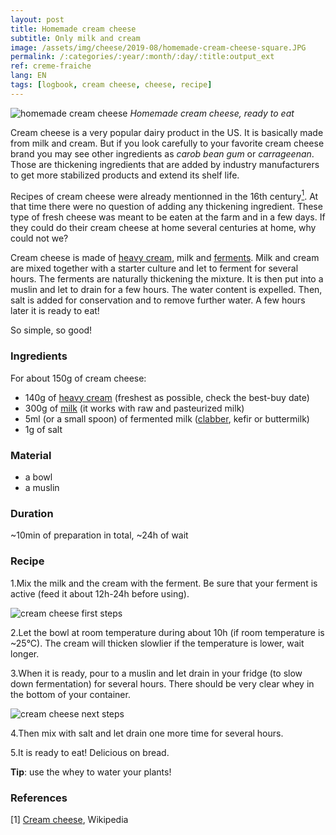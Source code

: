 ```yaml
---
layout: post
title: Homemade cream cheese
subtitle: Only milk and cream
image: /assets/img/cheese/2019-08/homemade-cream-cheese-square.JPG
permalink: /:categories/:year/:month/:day/:title:output_ext
ref: creme-fraiche
lang: EN
tags: [logbook, cream cheese, cheese, recipe]
---
```


![homemade cream cheese]({{site.baseurl}}/assets/img/cheese/2019-08/homemade-cream-cheese.JPG)
*Homemade cream cheese, ready to eat*

<!--excerpt.start-->
Cream cheese is a very popular dairy product in the US. It is basically made from milk and cream. But if you look carefully
to your favorite cream cheese brand you may see other ingredients as *carob bean gum* or *carrageenan*.
Those are thickening ingredients that are added by industry manufacturers to get more stabilized products and extend its shelf life. 
<!--excerpt.end-->

Recipes of cream cheese were already mentionned in the 16th century[<sup>1</sup>](#1). 
At that time there were no question of adding any thickening ingredient. These type of fresh cheese was meant to be eaten
at the farm and in a few days.
If they could do their cream cheese at home several centuries at home, why could not we?

Cream cheese is made of [heavy cream]({{site.baseurl}}/2019/06/04/creme-fraiche-EN.html), milk and [ferments]({{site.baseurl}}/2019/05/22/starter-cultures.html).
Milk and cream are mixed together with a starter culture and let to ferment for several hours.
The ferments are naturally thickening the mixture. It is then put into a muslin and let to drain for a few hours.
The water content is expelled. Then, salt is added for conservation and to remove further water.
A few hours later it is ready to eat!

So simple, so good!

### Ingredients

For about 150g of cream cheese:
- 140g of [heavy cream]({{site.baseurl}}/2019/06/04/creme-fraiche-EN.html) (freshest as possible, check the best-buy date)
- 300g of [milk]({{site.baseurl}}/2019/03/02/raw-milk.html) (it works with raw and pasteurized milk)
- 5ml (or a small spoon) of fermented milk ([clabber]({{site.baseurl}}/2019/06/14/make-your-own-starter.html), kefir or buttermilk)
- 1g of salt

### Material

- a bowl
- a muslin


### Duration

~10min of preparation in total, ~24h of wait

### Recipe

1.Mix the milk and the cream with the ferment. Be sure that your ferment is active (feed it about 12h-24h before using).

![cream cheese first steps]({{site.baseurl}}/assets/img/cheese/2019-08/cream-cheese_part1.jpg)

2.Let the bowl at room temperature during about 10h (if room temperature is ~25°C). 
The cream will thicken slowlier if the temperature is lower, wait longer.

3.When it is ready, pour to a muslin and let drain in your fridge (to slow down fermentation) for several hours. 
There should be very clear whey in the bottom of your container.

![cream cheese next steps]({{site.baseurl}}/assets/img/cheese/2019-08/cream-cheese_part2.jpg)

4.Then mix with salt and let drain one more time for several hours.

5.It is ready to eat! Delicious on bread.

**Tip**: use the whey to water your plants!


### References

<a class="anchor" id="1">[1]</a> [Cream cheese](https://en.wikipedia.org/wiki/Cream_cheese), Wikipedia
